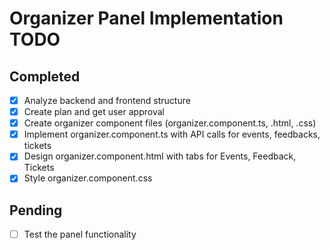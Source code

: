 # Organizer Panel Implementation TODO

## Completed
- [x] Analyze backend and frontend structure
- [x] Create plan and get user approval
- [x] Create organizer component files (organizer.component.ts, .html, .css)
- [x] Implement organizer.component.ts with API calls for events, feedbacks, tickets
- [x] Design organizer.component.html with tabs for Events, Feedback, Tickets
- [x] Style organizer.component.css

## Pending
- [ ] Test the panel functionality
